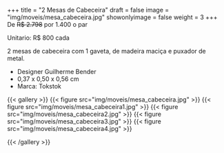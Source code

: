 +++
title = "2 Mesas de Cabeceira"
draft = false
image = "img/moveis/mesa_cabeceira.jpg"
showonlyimage = false
weight = 3
+++
De ~~R$ 2.798~~ por <span class="price">1.400</span> o par

Unitario: R$ 800 cada

<!--more-->

2 mesas de cabeceira com 1 gaveta, de madeira maciça e puxador de metal.

- Designer Guilherme Bender
- 0,37 x 0,50 x 0,56 cm	
- Marca: Tokstok


{{< gallery >}}
{{< figure src="img/moveis/mesa_cabeceira.jpg" >}}
{{< figure src="img/moveis/mesa_cabeceira1.jpg" >}}
{{< figure src="img/moveis/mesa_cabeceira2.jpg" >}}
{{< figure src="img/moveis/mesa_cabeceira3.jpg" >}}
{{< figure src="img/moveis/mesa_cabeceira4.jpg" >}}


{{< /gallery >}}


